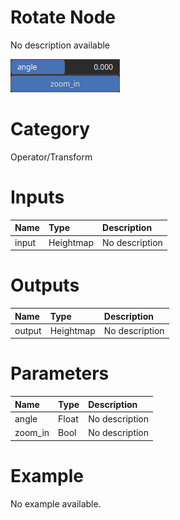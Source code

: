 
Rotate Node
===========


No description available



![img](../../images/nodes/Rotate_settings.png)


# Category


Operator/Transform
# Inputs

|Name|Type|Description|
| :--- | :--- | :--- |
|input|Heightmap|No description|

# Outputs

|Name|Type|Description|
| :--- | :--- | :--- |
|output|Heightmap|No description|

# Parameters

|Name|Type|Description|
| :--- | :--- | :--- |
|angle|Float|No description|
|zoom_in|Bool|No description|

# Example


No example available.
